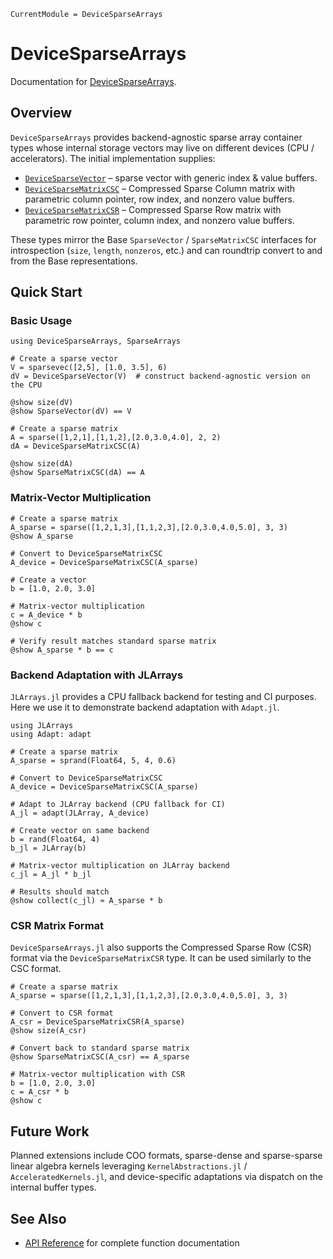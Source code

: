 ```@meta
CurrentModule = DeviceSparseArrays
```

# DeviceSparseArrays

Documentation for [DeviceSparseArrays](https://github.com/albertomercurio/DeviceSparseArrays.jl).

## Overview

`DeviceSparseArrays` provides backend-agnostic sparse array container types whose
internal storage vectors may live on different devices (CPU / accelerators). The
initial implementation supplies:

* [`DeviceSparseVector`](@ref) – sparse vector with generic index & value buffers.
* [`DeviceSparseMatrixCSC`](@ref) – Compressed Sparse Column matrix with parametric column pointer, row index, and nonzero value buffers.
* [`DeviceSparseMatrixCSR`](@ref) – Compressed Sparse Row matrix with parametric row pointer, column index, and nonzero value buffers.

These types mirror the Base `SparseVector` / `SparseMatrixCSC` interfaces for introspection (`size`, `length`, `nonzeros`, etc.) and can roundtrip convert to and from the Base representations.

## Quick Start

### Basic Usage

```@example example
using DeviceSparseArrays, SparseArrays

# Create a sparse vector
V = sparsevec([2,5], [1.0, 3.5], 6)
dV = DeviceSparseVector(V)  # construct backend-agnostic version on the CPU

@show size(dV)
@show SparseVector(dV) == V

# Create a sparse matrix
A = sparse([1,2,1],[1,1,2],[2.0,3.0,4.0], 2, 2)
dA = DeviceSparseMatrixCSC(A)

@show size(dA)
@show SparseMatrixCSC(dA) == A
```

### Matrix-Vector Multiplication

```@example example
# Create a sparse matrix
A_sparse = sparse([1,2,1,3],[1,1,2,3],[2.0,3.0,4.0,5.0], 3, 3)
@show A_sparse

# Convert to DeviceSparseMatrixCSC
A_device = DeviceSparseMatrixCSC(A_sparse)

# Create a vector
b = [1.0, 2.0, 3.0]

# Matrix-vector multiplication
c = A_device * b
@show c

# Verify result matches standard sparse matrix
@show A_sparse * b == c
```

### Backend Adaptation with JLArrays

`JLArrays.jl` provides a CPU fallback backend for testing and CI purposes. Here we use it to demonstrate backend adaptation with `Adapt.jl`.

```@example example
using JLArrays
using Adapt: adapt

# Create a sparse matrix
A_sparse = sprand(Float64, 5, 4, 0.6)

# Convert to DeviceSparseMatrixCSC
A_device = DeviceSparseMatrixCSC(A_sparse)

# Adapt to JLArray backend (CPU fallback for CI)
A_jl = adapt(JLArray, A_device)

# Create vector on same backend
b = rand(Float64, 4)
b_jl = JLArray(b)

# Matrix-vector multiplication on JLArray backend
c_jl = A_jl * b_jl

# Results should match
@show collect(c_jl) ≈ A_sparse * b
```

### CSR Matrix Format

`DeviceSparseArrays.jl` also supports the Compressed Sparse Row (CSR) format via the `DeviceSparseMatrixCSR` type. It can be used similarly to the CSC format. 

```@example example
# Create a sparse matrix
A_sparse = sparse([1,2,1,3],[1,1,2,3],[2.0,3.0,4.0,5.0], 3, 3)

# Convert to CSR format
A_csr = DeviceSparseMatrixCSR(A_sparse)
@show size(A_csr)

# Convert back to standard sparse matrix
@show SparseMatrixCSC(A_csr) == A_sparse

# Matrix-vector multiplication with CSR
b = [1.0, 2.0, 3.0]
c = A_csr * b
@show c
```

## Future Work

Planned extensions include COO formats, sparse-dense and sparse-sparse
linear algebra kernels leveraging `KernelAbstractions.jl` / `AcceleratedKernels.jl`, and device-specific adaptations via dispatch on the internal buffer types.

## See Also

- [API Reference](@ref) for complete function documentation
